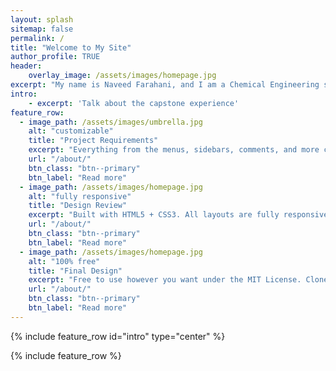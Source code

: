 ```yaml
---
layout: splash
sitemap: false
permalink: /
title: "Welcome to My Site"
author_profile: TRUE
header: 
    overlay_image: /assets/images/homepage.jpg
excerpt: "My name is Naveed Farahani, and I am a Chemical Engineering student in my 4th year at the University of Toronto. I am currently looking for opportunities to begin my professional career upon graduation, you can read my resume [here](https://naveedfarahani.github.io/resume) or can email me."
intro: 
    - excerpt: 'Talk about the capstone experience'
feature_row:
  - image_path: /assets/images/umbrella.jpg
    alt: "customizable"
    title: "Project Requirements"
    excerpt: "Everything from the menus, sidebars, comments, and more can be configured or set with YAML Front Matter."
    url: "/about/"
    btn_class: "btn--primary"
    btn_label: "Read more"
  - image_path: /assets/images/homepage.jpg
    alt: "fully responsive"
    title: "Design Review"
    excerpt: "Built with HTML5 + CSS3. All layouts are fully responsive with helpers to augment your content."
    url: "/about/"
    btn_class: "btn--primary"
    btn_label: "Read more"
  - image_path: /assets/images/homepage.jpg
    alt: "100% free"
    title: "Final Design"
    excerpt: "Free to use however you want under the MIT License. Clone it, fork it, customize it... whatever!"
    url: "/about/"
    btn_class: "btn--primary"
    btn_label: "Read more"     
---
```


{% include feature_row id="intro" type="center" %}

{% include feature_row %}
